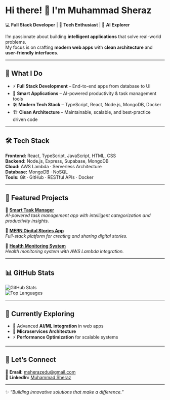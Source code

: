 # Hi there! 👋 I'm Muhammad Sheraz  

💻 **Full Stack Developer** | 🚀 **Tech Enthusiast** | 🤖 **AI Explorer**  

I’m passionate about building **intelligent applications** that solve real-world problems.  
My focus is on crafting **modern web apps** with **clean architecture** and **user-friendly interfaces**.  

---

## 🚀 What I Do  

- ⚡ **Full Stack Development** – End-to-end apps from database to UI  
- 🤖 **Smart Applications** – AI-powered productivity & task management tools  
- 🛠️ **Modern Tech Stack** – TypeScript, React, Node.js, MongoDB, Docker  
- 🏗️ **Clean Architecture** – Maintainable, scalable, and best-practice driven code  

---

## 🛠️ Tech Stack  

**Frontend:** React, TypeScript, JavaScript, HTML, CSS  
**Backend:** Node.js, Express, Supabase, MongoDB  
**Cloud:** AWS Lambda · Serverless Architecture  
**Database:** MongoDB · NoSQL  
**Tools:** Git · GitHub · RESTful APIs · Docker  

---

## 🌟 Featured Projects  

📌 **[Smart Task Manager](https://github.com/msheraz2022skipq/smart-task-manager)**  
_AI-powered task management app with intelligent categorization and productivity insights._  

📌 **[MERN Digital Stories App](https://github.com/msheraz2022skipq/MERN-DigitalStoriesApp)**  
_Full-stack platform for creating and sharing digital stories._  

📌 **[Health Monitoring System](https://github.com/msheraz2022skipq/WEB-Health-Monitoring-System)**  
_Health monitoring system with AWS Lambda integration._  

---

## 📊 GitHub Stats  

![GitHub Stats](https://github-readme-stats.vercel.app/api?username=msheraz2022skipq&show_icons=true&theme=tokyonight&hide_border=true)  
![Top Languages](https://github-readme-stats.vercel.app/api/top-langs/?username=msheraz2022skipq&layout=compact&theme=tokyonight&hide_border=true)  

---

## 🌱 Currently Exploring  

- 🤖 Advanced **AI/ML integration** in web apps  
- 🧩 **Microservices Architecture**  
- ⚡ **Performance Optimization** for scalable systems  

---

## 💬 Let’s Connect  

📧 **Email:** [msherazedu@gmail.com](mailto:msherazedu@gmail.com)  
🔗 **LinkedIn:** [Muhammad Sheraz](https://linkedin.com/in/muhammad-sheraz-014b32136)  

---

✨ *“Building innovative solutions that make a difference.”*  
